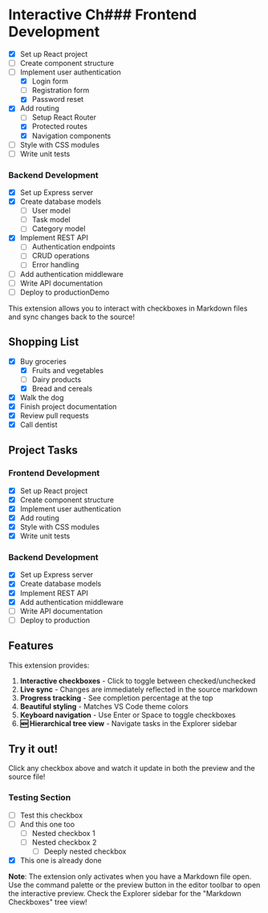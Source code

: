 # Interactive Ch### Frontend Development
- [x] Set up React project
- [ ] Create component structure  
- [ ] Implement user authentication
  - [x] Login form
  - [ ] Registration form
  - [x] Password reset
- [x] Add routing
  - [ ] Setup React Router
  - [x] Protected routes
  - [x] Navigation components
- [ ] Style with CSS modules
- [ ] Write unit tests

### Backend Development  
- [x] Set up Express server
- [x] Create database models
  - [ ] User model
  - [ ] Task model
  - [ ] Category model
- [x] Implement REST API
  - [ ] Authentication endpoints
  - [ ] CRUD operations
  - [ ] Error handling
- [ ] Add authentication middleware
- [ ] Write API documentation
- [ ] Deploy to productionDemo

This extension allows you to interact with checkboxes in Markdown files and sync changes back to the source!

## Shopping List
- [x] Buy groceries
  - [x] Fruits and vegetables
  - [ ] Dairy products
  - [x] Bread and cereals
- [x] Walk the dog  
- [x] Finish project documentation
- [x] Review pull requests
- [x] Call dentist

## Project Tasks

### Frontend Development
- [x] Set up React project
- [x] Create component structure  
- [x] Implement user authentication
- [x] Add routing
- [x] Style with CSS modules
- [x] Write unit tests

### Backend Development  
- [x] Set up Express server
- [x] Create database models
- [x] Implement REST API
- [x] Add authentication middleware
- [ ] Write API documentation
- [ ] Deploy to production

## Features

This extension provides:

1. **Interactive checkboxes** - Click to toggle between checked/unchecked
2. **Live sync** - Changes are immediately reflected in the source markdown
3. **Progress tracking** - See completion percentage at the top
4. **Beautiful styling** - Matches VS Code theme colors
5. **Keyboard navigation** - Use Enter or Space to toggle checkboxes
6. **🆕 Hierarchical tree view** - Navigate tasks in the Explorer sidebar

## Try it out!

Click any checkbox above and watch it update in both the preview and the source file!

### Testing Section
- [ ] Test this checkbox
- [ ] And this one too
  - [ ] Nested checkbox 1
  - [ ] Nested checkbox 2
    - [ ] Deeply nested checkbox
- [x] This one is already done

**Note**: The extension only activates when you have a Markdown file open. Use the command palette or the preview button in the editor toolbar to open the interactive preview. Check the Explorer sidebar for the "Markdown Checkboxes" tree view!
